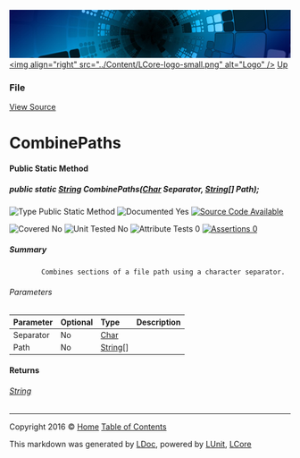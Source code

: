 ![](../Content/LCore-banner-small.png "")
[&lt;img align=&quot;right&quot; src=&quot;../Content/LCore-logo-small.png&quot; alt=&quot;Logo&quot; /&gt;](../../README.md)
[Up](File.md)

### File
[View Source](../Extensions/Methods/L.cs)

# CombinePaths

#### Public Static Method

##### public static <a href="https://msdn.microsoft.com/en-us/library/system.string.aspx" alt="">String</a> CombinePaths(<a href="https://msdn.microsoft.com/en-us/library/system.char.aspx" alt="">Char</a> Separator, <a href="https://msdn.microsoft.com/en-us/library/system.string.aspx" alt="">String</a>[] Path);

![Type Public Static Method](http://b.repl.ca/v1/Type-Public%20Static%20Method-blue.png "")     ![Documented Yes](http://b.repl.ca/v1/Documented-Yes-brightgreen.png "") [![Source Code Available](http://b.repl.ca/v1/Source%20Code-Available-brightgreen.png "")](../Extensions/Methods/L.cs#L)

![Covered No](http://b.repl.ca/v1/Covered-No-red.png "") ![Unit Tested No](http://b.repl.ca/v1/Unit%20Tested-No-lightgrey.png "") ![Attribute Tests 0](http://b.repl.ca/v1/Attribute%20Tests-0-lightgrey.png "") [![Assertions 0](http://b.repl.ca/v1/Assertions-0-lightgrey.png "")](../Extensions/Methods/L.cs)

##### Summary

            Combines sections of a file path using a character separator.
            

###### Parameters

Parameter | Optional | Type | Description
:---  | :---  | :---  | :--- 
Separator | No | [Char](https://msdn.microsoft.com/en-us/library/system.char.aspx) | 
Path | No | [String](https://msdn.microsoft.com/en-us/library/system.string.aspx)[] | 


#### Returns

###### [String](https://msdn.microsoft.com/en-us/library/system.string.aspx)



---

Copyright 2016 &copy; [Home](../../README.md) [Table of Contents](../../TableOfContents.md)

This markdown was generated by [LDoc](https://github.com/CodeSingularity/LDoc), powered by [LUnit](https://github.com/CodeSingularity/LUnit), [LCore](https://github.com/CodeSingularity/LCore)
